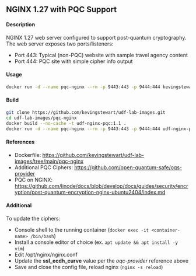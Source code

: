 ## NGINX 1.27 with PQC Support

#### Description

NGINX 1.27 web server configured to support post-quantum cryptography. The web server exposes two ports/listeners:
- Port 443: Typical (non-PQC) website with sample travel agency content
- Port 444: PQC site with simple cipher info output

#### Usage
```bash
docker run -d --name pqc-nginx --rm -p 9443:443 -p 9444:444 kevingstewart/udf-nginx-pqc:1.1
```

#### Build
```bash
git clone https://github.com/kevingstewart/udf-lab-images.git
cd udf-lab-images/pqc-nginx
docker build --no-cache -t udf-nginx-pqc:1.1 .
docker run -d --name pqc-nginx --rm -p 9443:443 -p 9444:444 udf-nginx-pqc:1.1
```

#### References
- Dockerfile: https://github.com/kevingstewart/udf-lab-images/tree/main/pqc-nginx
- Additional PQC Ciphers: https://github.com/open-quantum-safe/oqs-provider
- PQC on NGINX: https://github.com/linode/docs/blob/develop/docs/guides/security/encryption/post-quantum-encryption-nginx-ubuntu2404/index.md

#### Additional
To update the ciphers:
- Console shell to the running container (```docker exec -it <container-name> /bin/bash```)
- Install a console editor of choice (ex. ```apt update && apt install -y vim```)
- Edit /opt/nginx/nginx.conf
- Update the **ssl_ecdh_curve** value per the *oqc-provider* reference above
- Save and close the config file, reload nginx (```nginx -s reload```)
